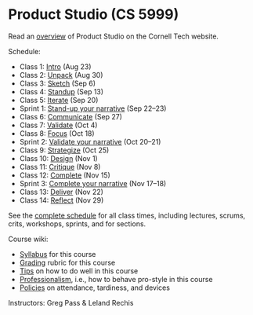 # Product Studio (CS 5999)

Read an [overview](http://tech.cornell.edu/education/practice/projects/company-challenges/challenges-overview/) of Product Studio on the Cornell Tech website.

Schedule:

* Class 1: [Intro](https://github.com/cornelltech/product-studio/wiki/Syllabus#class-1-intro) (Aug 23)
* Class 2: [Unpack](https://github.com/cornelltech/product-studio/wiki/Syllabus#class-2-unpack) (Aug 30)
* Class 3: [Sketch](https://github.com/cornelltech/product-studio/wiki/Syllabus#class-3-sketch) (Sep 6)
* Class 4: [Standup](https://github.com/cornelltech/product-studio/wiki/Syllabus#class-4-standup) (Sep 13)
* Class 5: [Iterate](https://github.com/cornelltech/product-studio/wiki/Syllabus#class-5-iterate) (Sep 20)
* Sprint 1: [Stand-up your narrative](https://github.com/cornelltech/product-studio/wiki/Syllabus#sprint-1-stand-up-your-narrative) (Sep 22–23)
* Class 6: [Communicate](https://github.com/cornelltech/product-studio/wiki/Syllabus#class-6-communicate) (Sep 27)
* Class 7: [Validate](https://github.com/cornelltech/product-studio/wiki/Syllabus#class-7-validate) (Oct 4)
* Class 8: [Focus](https://github.com/cornelltech/product-studio/wiki/Syllabus#class-8-focus) (Oct 18)
* Sprint 2: [Validate your narrative](https://github.com/cornelltech/product-studio/wiki/Syllabus#sprint-2-validate-your-narrative) (Oct 20–21)
* Class 9: [Strategize](https://github.com/cornelltech/product-studio/wiki/Syllabus#class-9-strategize) (Oct 25)
* Class 10: [Design](https://github.com/cornelltech/product-studio/wiki/Syllabus#class-10-design) (Nov 1)
* Class 11: [Critique](https://github.com/cornelltech/product-studio/wiki/Syllabus#class-11-critique) (Nov 8)
* Class 12: [Complete](https://github.com/cornelltech/product-studio/wiki/Syllabus#class-12-complete) (Nov 15)
* Sprint 3: [Complete your narrative](https://github.com/cornelltech/product-studio/wiki/Syllabus#sprint-3-complete-your-narrative) (Nov 17–18)
* Class 13: [Deliver](https://github.com/cornelltech/product-studio/wiki/Syllabus#class-13-deliver) (Nov 22)
* Class 14: [Reflect](https://github.com/cornelltech/product-studio/wiki/Syllabus#class-14-reflect) (Nov 29)

See the [complete schedule](https://docs.google.com/spreadsheets/d/17SZoMZFM6Dol2j0ecRpoERF3kv68PtHjRFc5I-i77dA/edit?usp=sharing) for all class times, including lectures, scrums, crits, workshops, sprints, and for sections.

Course wiki:

* [Syllabus](https://github.com/cornelltech/product-studio/wiki/Syllabus) for this course
* [Grading](https://github.com/cornelltech/product-studio/wiki/Grading) rubric for this course
* [Tips](https://github.com/cornelltech/product-studio/wiki/Tips) on how to do well in this course
* [Professionalism](https://github.com/cornelltech/product-studio/wiki/Tips), i.e., how to behave pro-style in this course
* [Policies](https://github.com/cornelltech/product-studio/wiki/Policies) on attendance, tardiness, and devices

Instructors: Greg Pass & Leland Rechis
